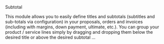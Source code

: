 Subtotal

This module allows you to easily define titles and subtotals (subtitles and sub-totals via configuration) 
in your proposals, orders and invoices (including with margins, down payment, ultimate, etc.). 
You can group your product / service lines simply by dragging and dropping them below the desired title or above the desired subtotal ...
